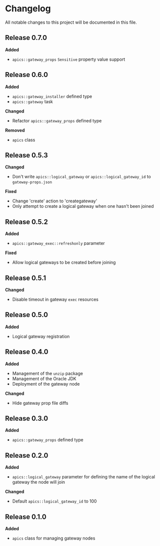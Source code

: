 # Changelog

All notable changes to this project will be documented in this file.

## Release 0.7.0

**Added**

- `apics::gateway_props` `Sensitive` property value support

## Release 0.6.0

**Added**

- `apics::gateway_installer` defined type
- `apics::gateway` task

**Changed**

- Refactor `apics::gateway_props` defined type

**Removed**

- `apics` class

## Release 0.5.3

**Changed**

- Don't write `apics::logical_gateway` or `apics::logical_gateway_id` to `gateway-props.json`

**Fixed**

- Change 'create' action to 'creategateway'
- Only attempt to create a logical gateway when one hasn't been joined

## Release 0.5.2

**Added**

- `apics::gateway_exec::refreshonly` parameter

**Fixed**

- Allow logical gateways to be created before joining

## Release 0.5.1

**Changed**

- Disable timeout in gateway `exec` resources

## Release 0.5.0

**Added**

- Logical gateway registration

## Release 0.4.0

**Added**

- Management of the `unzip` package
- Management of the Oracle JDK
- Deployment of the gateway node

**Changed**

- Hide gateway prop file diffs

## Release 0.3.0

**Added**

- `apics::gateway_props` defined type

## Release 0.2.0

**Added**

- `apics::logical_gateway` parameter for defining the name of the logical gateway the node will join

**Changed**

- Default `apics::logical_gateway_id` to 100

## Release 0.1.0

**Added**

- `apics` class for managing gateway nodes
